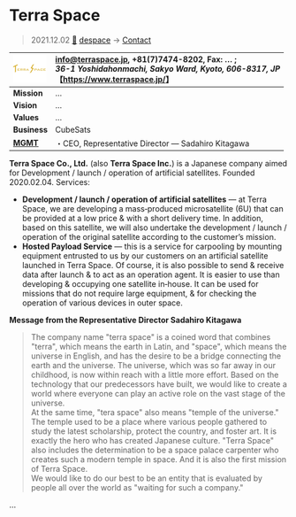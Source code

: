 # Terra Space
> 2021.12.02 [🚀](../../index/index.md) [despace](../index.md) → [Contact](../contact.md)

|[![](../f/contact/t/terra_space_logo1_thumb.png)](../f/contact/t/terra_space_logo1.png)|<info@terraspace.jp>, +81(7)7474-8202, Fax: … ;<br> *36-1 Yoshidahonmachi, Sakyo Ward, Kyoto, 606-8317, JP*<br> 【<https://www.terraspace.jp/>】|
|:--|:--|
|**Mission**|…|
|**Vision**|…|
|**Values**|…|
|**Business**|CubeSats|
|**[MGMT](../mgmt.md)**|・CEO, Representative Director — Sadahiro Kitagawa|

**Terra Space Co., Ltd.** (also **Terra Space Inc.**) is a Japanese company aimed for Development / launch / operation of artificial satellites. Founded 2020.02.04. Services:

   - **Development / launch / operation of artificial satellites** — at Terra Space, we are developing a mass‑produced microsatellite (6U) that can be provided at a low price & with a short delivery time. In addition, based on this satellite, we will also undertake the development / launch / operation of the original satellite according to the customer’s mission.
   - **Hosted Payload Service** — this is a service for carpooling by mounting equipment entrusted to us by our customers on an artificial satellite launched in Terra Space. Of course, it is also possible to send & receive data after launch & to act as an operation agent. It is easier to use than developing & occupying one satellite in‑house. It can be used for missions that do not require large equipment, & for checking the operation of various devices in outer space.

**Message from the Representative Director Sadahiro Kitagawa**

> The company name "terra space" is a coined word that combines "terra", which means the earth in Latin, and "space", which means the universe in English, and has the desire to be a bridge connecting the earth and the universe. The universe, which was so far away in our childhood, is now within reach with a little more effort. Based on the technology that our predecessors have built, we would like to create a world where everyone can play an active role on the vast stage of the universe.<br> At the same time, "tera space" also means "temple of the universe." The temple used to be a place where various people gathered to study the latest scholarship, protect the country, and foster art. It is exactly the hero who has created Japanese culture. "Terra Space" also includes the determination to be a space palace carpenter who creates such a modern temple in space. And it is also the first mission of Terra Space.<br> We would like to do our best to be an entity that is evaluated by people all over the world as "waiting for such a company."

<p style="page-break-after:always"> </p>

…
